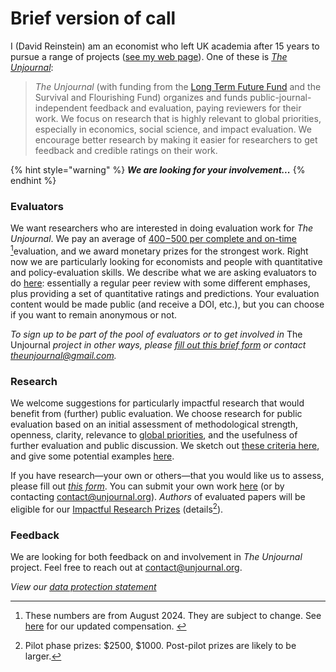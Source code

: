 # Brief version of call

I (David Reinstein) am an economist who left UK academia after 15 years to pursue a range of projects ([see my web page](http://davidreinstein.org/)). One of these is [_The Unjournal_](https://globalimpact.gitbook.io/the-unjournal-project-and-communication-space/):

> _The Unjournal_ (with funding from the [Long Term Future Fund](https://funds.effectivealtruism.org/funds/far-future) and the Survival and Flourishing Fund) organizes and funds public-journal-independent feedback and evaluation, paying reviewers for their work. We focus on research that is highly relevant to global priorities, especially in economics, social science, and impact evaluation. We encourage better research by making it easier for researchers to get feedback and credible ratings on their work.

{% hint style="warning" %}
_**We are looking for your involvement...**_
{% endhint %}

### **Evaluators**

We want researchers who are interested in doing evaluation work for _The Unjournal_. We pay an average of [$400-$500 per complete and on-time ](#user-content-fn-1)[^1]evaluation, and we award monetary prizes for the strongest work. Right now we are particularly looking for economists and people with quantitative and policy-evaluation skills. We describe what we are asking evaluators to do [here](https://effective-giving-marketing.gitbook.io/unjournal-x-ea-and-global-priorities-research/key-issues-explanations-faq/policies-and-templates/guideline-for-evaluators): essentially a regular peer review with some different emphases, plus providing a set of quantitative ratings and predictions. Your evaluation content would be made public (and receive a DOI, etc.), but you can choose if you want to remain anonymous or not.

_To sign up to be part of the pool of evaluators or to get involved in_ The Unjournal _project in other ways, please_ [_fill out this brief form_](https://airtable.com/shrW9xpIrxNGfxkXW) _or contact theunjournal@gmail.com._

### **Research**

We welcome suggestions for particularly impactful research that would benefit from (further) public evaluation. We choose research for public evaluation based on an initial assessment of methodological strength, openness, clarity, relevance to [global priorities](../../readme/call-for-participants-research/broken-reference/), and the usefulness of further evaluation and public discussion. We sketch out [these criteria here](https://effective-giving-marketing.gitbook.io/unjournal-x-ea-and-global-priorities-research/policies-projects-evaluation-workflow/policies-and-templates/considering-projects), and give some potential examples [here](https://forum.effectivealtruism.org/posts/kftzYdmZf4nj2ExN7/what-pivotal-and-useful-research-would-you-like-to-see#Some\_suggested\_\_sort\_of\_things\_we\_might\_be\_looking\_for\_).

If you have research—your own or others—that you would like us to assess, please fill out [_this form_](https://airtable.com/shrdHHI0zK7rkJCP3). You can submit your own work [here](https://unjournaldev.cloud68.co/login) (or by contacting [contact@unjournal.org](https://app.gitbook.com/u/Kb2a1KdsgsTOM7ZYPPCIyGkho3Q2)). _Authors_ of evaluated papers will be eligible for our [Impactful Research Prizes](impactful-research-prize/) (details[^2]).

### **Feedback**

We are looking for both feedback on and involvement in _The Unjournal_ project. Feel free to reach out at [contact@unjournal.org](https://app.gitbook.com/u/Kb2a1KdsgsTOM7ZYPPCIyGkho3Q2).

_View our_ [_data protection statement_](https://docs.google.com/document/d/1dGhqonNHeH71F5pDlVB-m9Ods5jcmULR8qlcHXTU-MM/edit#heading=h.jv8s8d8szj8i)

[^1]: These numbers are from August 2024. They are subject to change. See [here](https://globalimpact.gitbook.io/the-unjournal-project-and-communication-space/policies-projects-evaluation-workflow/evaluation/for-prospective-evaluators#financial-compensation) for our updated compensation.&#x20;

[^2]: Pilot phase prizes: $2500, $1000. Post-pilot prizes are likely to be larger.

